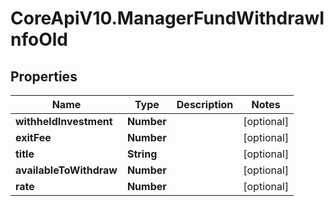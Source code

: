 # CoreApiV10.ManagerFundWithdrawInfoOld

## Properties
Name | Type | Description | Notes
------------ | ------------- | ------------- | -------------
**withheldInvestment** | **Number** |  | [optional] 
**exitFee** | **Number** |  | [optional] 
**title** | **String** |  | [optional] 
**availableToWithdraw** | **Number** |  | [optional] 
**rate** | **Number** |  | [optional] 


